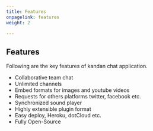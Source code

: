 ```yaml
---
title: Features
onpagelink: features
weight: 2

---
```


Features
--------

Following are the key features of kandan chat application.

- Collaborative team chat
- Unlimited channels
- Embed formats for images and youtube videos
- Requests for others platforms twitter, facebook etc.
- Synchronized sound player
- Highly extensible plugin format
- Easy deploy, Heroku, dotCloud etc.
- Fully Open-Source
 